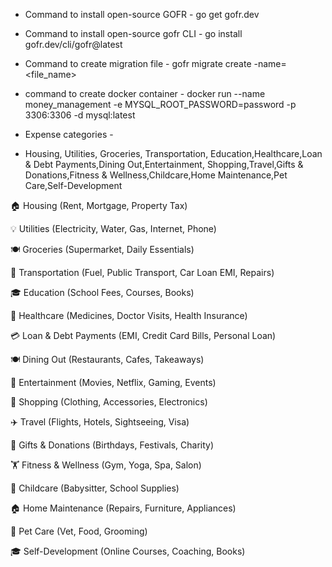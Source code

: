 - Command to install open-source GOFR - go get gofr.dev
- Command to install open-source gofr CLI - go install gofr.dev/cli/gofr@latest
- Command to create migration file - gofr migrate create -name=<file_name>
- command to create docker container -  docker run --name money_management -e MYSQL_ROOT_PASSWORD=password -p 3306:3306 -d mysql:latest



- Expense categories - 
- Housing, Utilities, Groceries, Transportation, Education,Healthcare,Loan & Debt Payments,Dining Out,Entertainment,
Shopping,Travel,Gifts & Donations,Fitness & Wellness,Childcare,Home Maintenance,Pet Care,Self-Development

🏠 Housing (Rent, Mortgage, Property Tax)

💡 Utilities (Electricity, Water, Gas, Internet, Phone)

🍽 Groceries (Supermarket, Daily Essentials)

🚗 Transportation (Fuel, Public Transport, Car Loan EMI, Repairs)

🎓 Education (School Fees, Courses, Books)

🏥 Healthcare (Medicines, Doctor Visits, Health Insurance)

💳 Loan & Debt Payments (EMI, Credit Card Bills, Personal Loan)

🍽 Dining Out (Restaurants, Cafes, Takeaways)

🎉 Entertainment (Movies, Netflix, Gaming, Events)

👗 Shopping (Clothing, Accessories, Electronics)

✈️ Travel (Flights, Hotels, Sightseeing, Visa)

🎁 Gifts & Donations (Birthdays, Festivals, Charity)

🏋 Fitness & Wellness (Gym, Yoga, Spa, Salon)

🧒 Childcare (Babysitter, School Supplies)

🏠 Home Maintenance (Repairs, Furniture, Appliances)

🐶 Pet Care (Vet, Food, Grooming)

🎓 Self-Development (Online Courses, Coaching, Books)
